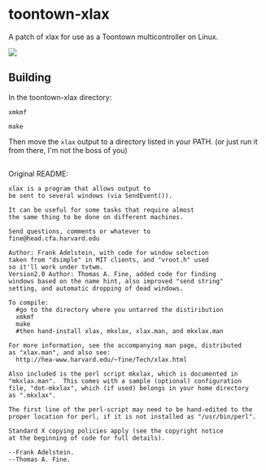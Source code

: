 # toontown-xlax
A patch of xlax for use as a Toontown multicontroller on Linux.

![](https://powwu.s-ul.eu/hJRxrTjV)

## Building
In the toontown-xlax directory:
```
xmkmf
```
```
make
```
Then move the `xlax` output to a directory listed in your PATH. (or just run it from there, I'm not the boss of you)

##

Original README:
```
xlax is a program that allows output to
be sent to several windows (via SendEvent()).

It can be useful for some tasks that require almost
the same thing to be done on different machines.

Send questions, comments or whatever to 
fine@head.cfa.harvard.edu

Author: Frank Adelstein, with code for window selection
taken from "dsimple" in MIT clients, and "vroot.h" used
so it'll work under tvtwm.
Version2.0 Author: Thomas A. Fine, added code for finding
windows based on the name hint, also improved "send string"
setting, and automatic dropping of dead windows.

To compile:
  #go to the directory where you untarred the distiribution
  xmkmf
  make
  #then hand-install xlax, mkxlax, xlax.man, and mkxlax.man

For more information, see the accompanying man page, distributed
as "xlax.man", and also see:
  http://hea-www.harvard.edu/~fine/Tech/xlax.html

Also included is the perl script mkxlax, which is documented in
"mkxlax.man".  This comes with a sample (optional) configuration
file, "dot-mkxlax", which (if used) belongs in your home directory
as ".mkxlax".

The first line of the perl-script may need to be hand-edited to the
proper location for perl, if it is not installed as "/usr/bin/perl".

Standard X copying policies apply (see the copyright notice
at the beginning of code for full details).

--Frank Adelstein.
--Thomas A. Fine.
```
